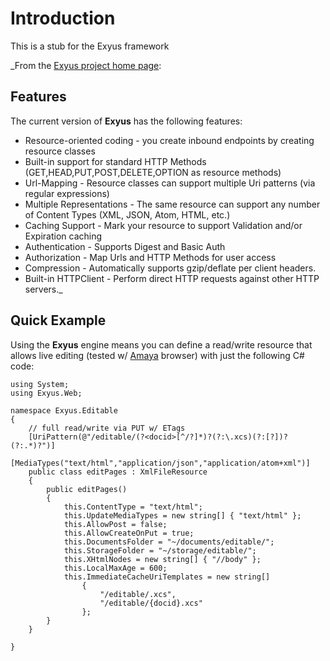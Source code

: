 # Introduction #
This is a stub for the Exyus framework

_From the [Exyus project home page](http://code.google.com/p/exyus/):
## Features ##
The current version of **Exyus** has the following features:
  * Resource-oriented coding - you create inbound endpoints by creating resource classes
  * Built-in support for standard HTTP Methods (GET,HEAD,PUT,POST,DELETE,OPTION as resource methods)
  * Url-Mapping - Resource classes can support multiple Uri patterns (via regular expressions)
  * Multiple Representations - The same resource can support any number of Content Types (XML, JSON, Atom, HTML, etc.)
  * Caching Support - Mark your resource to support Validation and/or Expiration caching
  * Authentication - Supports Digest and Basic Auth
  * Authorization - Map Urls and HTTP Methods for user access
  * Compression - Automatically supports gzip/deflate per client headers.
  * Built-in HTTPClient - Perform direct HTTP requests against other HTTP servers._

## Quick Example ##
Using the **Exyus** engine means you can define a read/write resource that allows live editing (tested w/ [Amaya](http://www.w3.org/Amaya/) browser) with just the following C# code:
```
using System;
using Exyus.Web;

namespace Exyus.Editable
{
    // full read/write via PUT w/ ETags
    [UriPattern(@"/editable/(?<docid>[^/?]*)?(?:\.xcs)(?:[?])?(?:.*)?")]
    [MediaTypes("text/html","application/json","application/atom+xml")]
    public class editPages : XmlFileResource
    {
        public editPages()
        {
            this.ContentType = "text/html";
            this.UpdateMediaTypes = new string[] { "text/html" };
            this.AllowPost = false;
            this.AllowCreateOnPut = true;
            this.DocumentsFolder = "~/documents/editable/";
            this.StorageFolder = "~/storage/editable/";
            this.XHtmlNodes = new string[] { "//body" };
            this.LocalMaxAge = 600;
            this.ImmediateCacheUriTemplates = new string[]
                {
                    "/editable/.xcs",
                    "/editable/{docid}.xcs"
                };
        }
    }

}
```